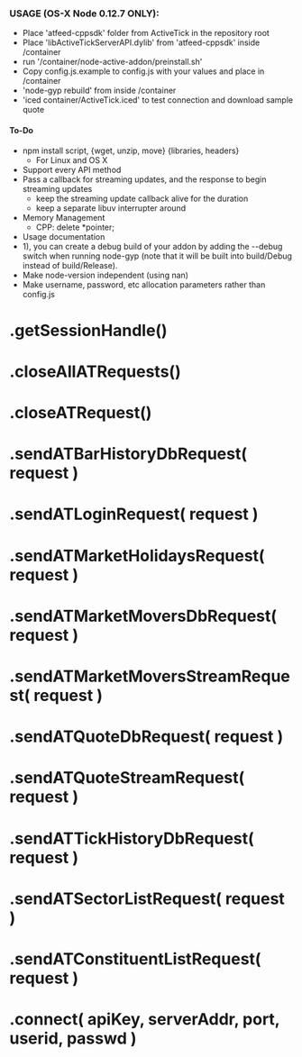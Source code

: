 ### USAGE (OS-X Node 0.12.7 ONLY):
- Place 'atfeed-cppsdk' folder from ActiveTick in the repository root
- Place 'libActiveTickServerAPI.dylib' from 'atfeed-cppsdk' inside /container
- run '/container/node-active-addon/preinstall.sh'
- Copy config.js.example to config.js with your values and place in /container
- 'node-gyp rebuild' from inside /container
- 'iced container/ActiveTick.iced' to test connection and download sample quote

#### To-Do
  - npm install script, {wget, unzip, move} {libraries, headers}
    - For Linux and OS X
  - Support every API method
  - Pass a callback for streaming updates, and the response to begin streaming updates
    - keep the streaming update callback alive for the duration
    - keep a separate libuv interrupter around
  - Memory Management
    - CPP: delete *pointer;
  - Usage documentation
  - 1), you can create a debug build of your addon by adding the --debug switch when running node-gyp (note that it will be built into build/Debug instead of build/Release).
  - Make node-version independent (using nan)
  - Make username, password, etc allocation parameters rather than config.js 

# .getSessionHandle()
# .closeAllATRequests()
# .closeATRequest()
# .sendATBarHistoryDbRequest( request )
# .sendATLoginRequest( request )
# .sendATMarketHolidaysRequest( request )
# .sendATMarketMoversDbRequest( request )
# .sendATMarketMoversStreamRequest( request )
# .sendATQuoteDbRequest( request )
# .sendATQuoteStreamRequest( request )
# .sendATTickHistoryDbRequest( request )
# .sendATSectorListRequest( request )
# .sendATConstituentListRequest( request )
# .connect( apiKey, serverAddr, port, userid, passwd )